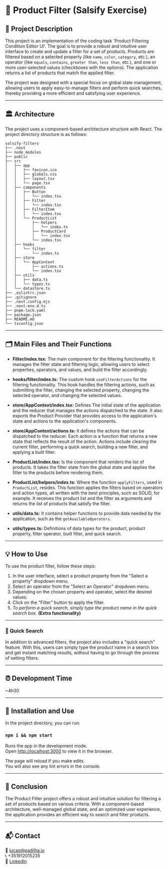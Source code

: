 # 🔎 Product Filter (Salsify Exercise)

## 📝 Project Description
This project is an implementation of the coding task 'Product Filtering Condition Editor UI'. The goal is to provide a robust and intuitive user interface to create and update a filter for a set of products. Products are filtered based on a selected property (like `name`, `color`, `category`, etc.), an operator (like `equals`, `contains`, `greater than`, `less than`, etc.), and one or more user-selected values (checkboxes with the options). The application returns a list of products that match the applied filter.

The project was designed with a special focus on global state management, allowing users to apply easy-to-manage filters and perform quick searches, thereby providing a more efficient and satisfying user experience.
___

## 🏛 Architecture
The project uses a component-based architecture structure with React. The project directory structure is as follows:
```
salsify-filters
├── .next
├── node_modules
├── public
├── src
│   ├── app
│   │   ├── favicon.ico
│   │   ├── globals.css
│   │   ├── layout.tsx
│   │   └── page.tsx
│   ├── components
│   │   ├── Button
│   │   │   └── index.tsx
│   │   ├── Filter
│   │   │   └── index.tsx
│   │   ├── FilterItem
│   │   │   └── index.tsx
│   │   └── ProductList
│   │       ├── helpers
│   │       │   └── index.ts
│   │       ├── ProductCard
│   │       │   └── index.tsx
│   │       └── index.tsx
│   ├── hooks
│   │   └── filter
│   │       └── index.ts
│   ├── store
│   │   └── AppContext
│   │       ├── actions.ts
│   │       └── index.tsx
│   ├── utils
│   │   ├── data.ts
│   │   └── types.ts
│   └── datastore.ts
├── .eslintrc.json
├── .gitignore
├── .next.config.mjs
├── .next-env.d.ts
├── pnpm-lock.yaml
├── package.json
├── README.md
└── tsconfig.json
```
___
## 🗂 Main Files and Their Functions
- **Filter/index.tsx:** The main component for the filtering functionality. It manages the filter state and filtering logic, allowing users to select properties, operators, and values, and build the filter accordingly.

- **hooks/filter/index.ts:** The custom hook `useFilterActions` for the filtering functionality. This hook handles the filtering actions, such as submitting the filter, changing the selected property, changing the selected operator, and changing the selected values.

- **store/AppContext/index.tsx:** Defines The initial state of the application and the reducer that manages the actions dispatched to the state. It also exports the Product Provider that provides access to the application's state and actions to the application's components.

- **store/AppContext/actions.ts:** It defines the actions that can be dispatched to the reducer. Each action is a function that returns a new state that reflects the result of the action. Actions include clearing the current filter, performing a quick search, building a new filter, and applying a built filter.

- **ProductList/index.tsx:** Is the component that renders the list of products. It takes the filter state from the global state and applies the filter to the products before rendering them.

- **ProductList/helpers/index.ts:** Where the function `applyFilters`, used in `ProductList`, resides. This function applies the filters based on operators and action types, all written with the best principles, such as SOLID, for example. It receives the product list and the filter as arguments and returns the list of products that satisfy the filter.

- **utils/data.ts:** It contains helper functions to provide data needed by the application, such as the `getAvailableOperators`.

- **utils/types.ts:** Definitions of data types for the product, product property, filter operator, built filter, and quick search.
___
## 💡 How to Use
To use the product filter, follow these steps:

1. In the user interface, select a product property from the "Select a property" dropdown menu.
2. Select an operator from the "Select an Operator" dropdown menu.
3. Depending on the chosen property and operator, select the desired values.
4. Click on the "Filter" button to apply the filter.
5. *To perform a quick search, simply type the product name in the quick search box.* **(Extra functionality)**
___
### 🚀 Quick Search
In addition to advanced filters, the project also includes a "quick search" feature. With this, users can simply type the product name in a search box and get instant matching results, without having to go through the process of setting filters.
___
## ⏰ Development Time
~4h30
___
## 🚀 Installation and Use
In the project directory, you can run:
### `npm i && npm start`
Runs the app in the development mode.\
Open [http://localhost:3000](http://localhost:3000) to view it in the browser.

The page will reload if you make edits.\
You will also see any lint errors in the console.
___
## 🎯 Conclusion
The Product Filter project offers a robust and intuitive solution for filtering a set of products based on various criteria. With a component-based architecture, well-managed global state, and an optimized user experience, the application provides an efficient way to search and filter products.
___
## 📬 Contact
📧 lucas@padilha.io <br>
📞 +351912015235 <br>
🔗 [LinkedIn](https://www.linkedin.com/in/lucas-padilhax/)
